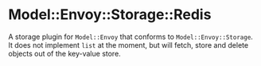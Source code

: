 # Model::Envoy::Storage::Redis

A storage plugin for `Model::Envoy` that conforms to `Model::Envoy::Storage`.
It does not implement `list` at the moment, but will fetch, store and delete
objects out of the key-value store.
